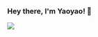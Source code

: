 ### Hey there, I'm Yaoyao! 👋

 <img src="https://github-readme-stats.vercel.app/api?username=yaoyao-liu&bg_color=30,508eeb,4095a1&title_color=fff&text_color=fff" />
